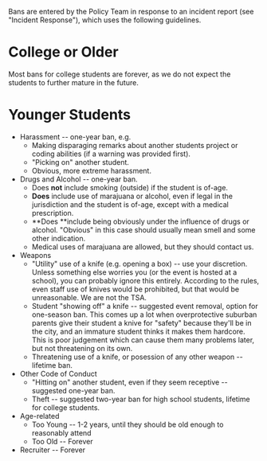 Bans are entered by the Policy Team in response to an incident report \(see "Incident Response"\), which uses the following guidelines.

# College or Older

Most bans for college students are forever, as we do not expect the students to further mature in the future.

# Younger Students

* Harassment -- one-year ban, e.g.
  * Making disparaging remarks about another students project or coding abilities \(if a warning was provided first\).
  * "Picking on" another student.
  * Obvious, more extreme harassment.
* Drugs and Alcohol -- one-year ban.
  * Does **not** include smoking \(outside\) if the student is of-age.
  * **Does** include use of marajuana or alcohol, even if legal in the jurisdiction and the student is of-age, except with a medical prescription.
  * **Does **include being obviously under the influence of drugs or alcohol. "Obvious" in this case should usually mean smell and some other indication.
  * Medical uses of marajuana are allowed, but they should contact us.
* Weapons
  * "Utility" use of a knife \(e.g. opening a box\) -- use your discretion. Unless something else worries you \(or the event is hosted at a school\), you can probably ignore this entirely. According to the rules, even staff use of knives would be prohibited, but that would be unreasonable. We are not the TSA.
  * Student "showing off" a knife -- suggested event removal, option for one-season ban. This comes up a lot when overprotective suburban parents give their student a knive for "safety" because they'll be in the city, and an immature student thinks it makes them hardcore. This is poor judgement which can cause them many problems later, but not threatening on its own.
  * Threatening use of a knife, or posession of any other weapon -- lifetime ban.
* Other Code of Conduct
  * "Hitting on" another student, even if they seem receptive -- suggested one-year ban.
  * Theft -- suggested two-year ban for high school students, lifetime for college students.
* Age-related
  * Too Young -- 1-2 years, until they should be old enough to reasonably attend
  * Too Old -- Forever
* Recruiter -- Forever



